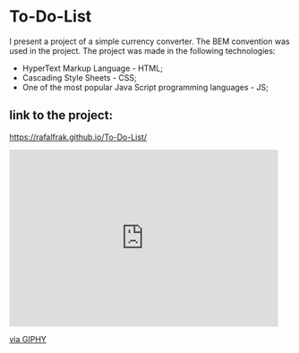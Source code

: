 # To-Do-List
I present a project of a simple currency converter. The BEM convention was used in the project. The project was made in the following technologies:

* HyperText Markup Language - HTML;
* Cascading Style Sheets - CSS;
* One of the most popular Java Script programming languages - JS;

##  link to the project:

https://rafalfrak.github.io/To-Do-List/


<iframe src="https://giphy.com/embed/OLBJinE1bypt3fTXLq" width="480" height="316" frameBorder="0" class="giphy-embed" allowFullScreen></iframe><p><a href="https://giphy.com/gifs/OLBJinE1bypt3fTXLq">via GIPHY</a></p>
